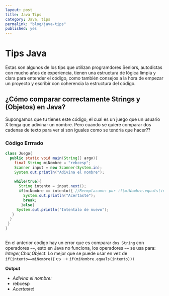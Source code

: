 ```yaml
---
layout: post
title: Java Tips
category: Java, tips
permalink: "blog/java-tips"
published: yes
---
```


# Tips Java 


Estas son algunos de los tips que utilizan programdores Seniors, autodictas con mucho años de experiencia,  tienen una estructura de lógica limpia y clara para entender el código, como también consejos a la hora de empezar un proyecto y escribir con coherencia la estructura del código.


## ¿Cómo comparar correctamente Strings y (Objetos) en Java?

Supongamos que tu tienes este código, el cual es un juego que un usuario X tenga que adivinar un nombre. Pero cuando se quiere comparar dos cadenas de texto para ver si son iguales como se tendría que hacer??

### Código Errrado

```java
class Juego{
  public static void main(String[] argv){
    final String miNombre = "rebcesp";
    Scanner input = new Scanner(System.in);
    System.out.println("Adivina el nombre");
    
    while(true){
      String intento = input.next();
      if(miNombre == intento){ //Reemplazamos por if(miNombre.equals(intento))
        System.out.println("Acertaste");
        break;
       }else{
  	 System.out.println("Intentalo de nuevo");
   }
  }
 }
}
 
```
En el anterior código hay un error que es comparar `dos String` con operadores `==`, esto en Java no funciona, los operadores `==` se usa para: _Integer,Char,Object_.
Lo mejor que se puede usar en vez de `if(intento==miNombre){` es --> `if(miNombre.equals(intento)))`

**Output**
* _Adivina el nombre:_
* rebcesp
* _Acertaste!_

